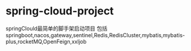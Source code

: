 # spring-cloud-project
springClould最简单的脚手架启动项目
包括 springboot,nacos,gateway,sentinel,Redis,RedisCluster,mybatis,mybatis-plus,rocketMQ,OpenFeign,xxljob
